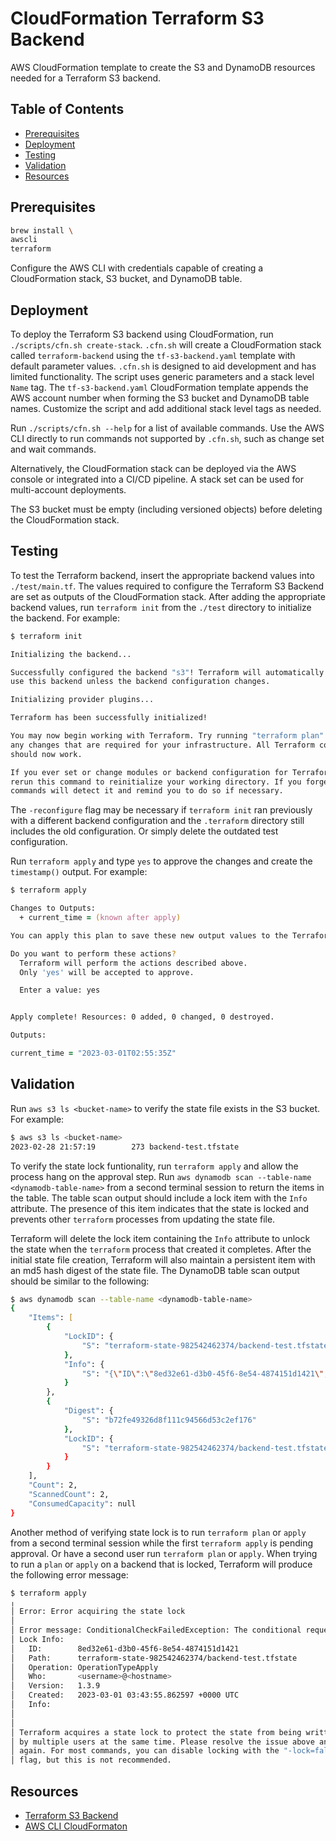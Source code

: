 # CloudFormation Terraform S3 Backend
AWS CloudFormation template to create the S3 and DynamoDB resources needed for a Terraform S3 backend.

## Table of Contents
- [Prerequisites](#prerequisites)
- [Deployment](#deployment)
- [Testing](#testing)
- [Validation](#validation)
- [Resources](#resources)

## Prerequisites
```zsh
brew install \
awscli
terraform
```
Configure the AWS CLI with credentials capable of creating a CloudFormation stack, S3 bucket, and DynamoDB table.

## Deployment
To deploy the Terraform S3 backend using CloudFormation, run `./scripts/cfn.sh create-stack`. `.cfn.sh` will create a CloudFormation stack called `terraform-backend` using the `tf-s3-backend.yaml` template with default parameter values. `.cfn.sh` is designed to aid development and has limited functionality. The script uses generic parameters and a stack level `Name` tag. The `tf-s3-backend.yaml` CloudFormation template appends the AWS account number when forming the S3 bucket and DynamoDB table names. Customize the script and add additional stack level tags as needed.

Run `./scripts/cfn.sh --help` for a list of available commands. Use the AWS CLI directly to run commands not supported by `.cfn.sh`, such as change set and wait commands.

Alternatively, the CloudFormation stack can be deployed via the AWS console or integrated into a CI/CD pipeline. A stack set can be used for multi-account deployments.

The S3 bucket must be empty (including versioned objects) before deleting the CloudFormation stack.

## Testing
To test the Terraform backend, insert the appropriate backend values into `./test/main.tf`. The values required to configure the Terraform S3 Backend are set as outputs of the CloudFormation stack. After adding the appropriate backend values, run `terraform init` from the `./test` directory to initialize the backend. For example:
```zsh
$ terraform init

Initializing the backend...

Successfully configured the backend "s3"! Terraform will automatically
use this backend unless the backend configuration changes.

Initializing provider plugins...

Terraform has been successfully initialized!

You may now begin working with Terraform. Try running "terraform plan" to see
any changes that are required for your infrastructure. All Terraform commands
should now work.

If you ever set or change modules or backend configuration for Terraform,
rerun this command to reinitialize your working directory. If you forget, other
commands will detect it and remind you to do so if necessary.
```
The `-reconfigure` flag may be necessary if `terraform init` ran previously with a different backend configuration and the `.terraform` directory still includes the old configuration. Or simply delete the outdated test configuration.

Run `terraform apply` and type `yes` to approve the changes and create the `timestamp()` output. For example:
```zsh
$ terraform apply

Changes to Outputs:
  + current_time = (known after apply)

You can apply this plan to save these new output values to the Terraform state, without changing any real infrastructure.

Do you want to perform these actions?
  Terraform will perform the actions described above.
  Only 'yes' will be accepted to approve.

  Enter a value: yes


Apply complete! Resources: 0 added, 0 changed, 0 destroyed.

Outputs:

current_time = "2023-03-01T02:55:35Z"
```

## Validation
Run `aws s3 ls <bucket-name>` to verify the state file exists in the S3 bucket. For example:
```zsh
$ aws s3 ls <bucket-name>
2023-02-28 21:57:19        273 backend-test.tfstate
```
To verify the state lock funtionality, run `terraform apply` and allow the process hang on the approval step. Run `aws dynamodb scan --table-name <dynamodb-table-name>` from a second terminal session to return the items in the table. The table scan output should include a lock item with the `Info` attribute. The presence of this item indicates that the state is locked and prevents other `terraform` processes from updating the state file.

Terraform will delete the lock item containing the `Info` attribute to unlock the state when the `terraform` process that created it completes. After the initial state file creation, Terraform will also maintain a persistent item with an md5 hash digest of the state file. The DynamoDB table scan output should be similar to the following:
```zsh
$ aws dynamodb scan --table-name <dynamodb-table-name>
{
    "Items": [
        {
            "LockID": {
                "S": "terraform-state-982542462374/backend-test.tfstate"
            },
            "Info": {
                "S": "{\"ID\":\"8ed32e61-d3b0-45f6-8e54-4874151d1421\",\"Operation\":\"OperationTypeApply\",\"Info\":\"\",\"Who\":\"<username>@<hostname>\",\"Version\":\"1.3.9\",\"Created\":\"2023-03-01T03:43:55.862597Z\",\"Path\":\"terraform-state-982542462374/backend-test.tfstate\"}"
            }
        },
        {
            "Digest": {
                "S": "b72fe49326d8f111c94566d53c2ef176"
            },
            "LockID": {
                "S": "terraform-state-982542462374/backend-test.tfstate-md5"
            }
        }
    ],
    "Count": 2,
    "ScannedCount": 2,
    "ConsumedCapacity": null
}
```
Another method of verifying state lock is to run `terraform plan` or `apply` from a second terminal session while the first `terraform apply` is pending approval. Or have a second user run `terraform plan` or `apply`. When trying to run a `plan` or `apply` on a backend that is locked, Terraform will produce the following error message:
```zsh
$ terraform apply
╷
│ Error: Error acquiring the state lock
│
│ Error message: ConditionalCheckFailedException: The conditional request failed
│ Lock Info:
│   ID:        8ed32e61-d3b0-45f6-8e54-4874151d1421
│   Path:      terraform-state-982542462374/backend-test.tfstate
│   Operation: OperationTypeApply
│   Who:       <username>@<hostname>
│   Version:   1.3.9
│   Created:   2023-03-01 03:43:55.862597 +0000 UTC
│   Info:  
│
│
│ Terraform acquires a state lock to protect the state from being written
│ by multiple users at the same time. Please resolve the issue above and try
│ again. For most commands, you can disable locking with the "-lock=false"
│ flag, but this is not recommended.
```

## Resources
- [Terraform S3 Backend](https://developer.hashicorp.com/terraform/language/settings/backends/s3)
- [AWS CLI CloudFormaton](https://docs.aws.amazon.com/cli/latest/reference/cloudformation/index.html)

